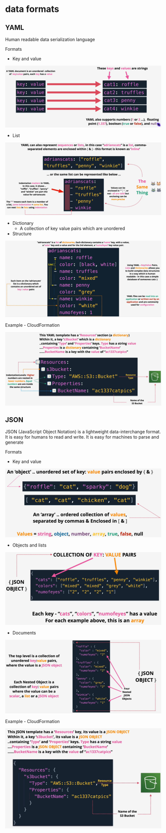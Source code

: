# data formats

## YAML

Human readable data serialization language

Formats

- Key and value

![img](./img/3.png)

- List

![img](./img/4.png)

- Dictionary
  - A collection of key value pairs which are unordered
- Structure

![img](./img/5.png)

Example - CloudFormation

![img](./img/6.png)

## JSON

JSON (JavaScript Object Notation) is a lightweight data-interchange format. It is easy for humans to read and write. It is easy for machines to parse and generate

Formats

- Key and value

![img](./img/7.png)

- Objects and lists

![img](./img/8.png)

- Documents

![img](./img/9.png)

Example - CloudFormation

![img](./img/10.png)
